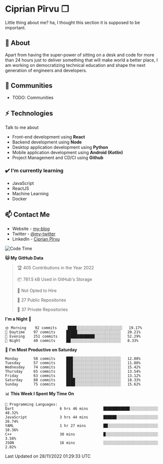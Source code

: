 # Ciprian Pîrvu ❐

Little thing about me? ha, I thought this section it is supposed to be important.

## 🧐 About

Apart from having the super-power of sitting on a desk and code for more than 24 hours just to deliver something that will make world a better place, I am working on democratizing technical education and shape the next generation of engineers and developers.

## 👯 Communities

-   TODO: Communities

## ⚡ Technologies

Talk to me about

-   Front-end development using **React**
-   Backend development using **Node**
-   Desktop application development using **Python**
-   Mobile application development using **Android (Kotlin)**
-   Project Management and CD/CI using **Github**

### ✔️ I'm currently learning

-   JavaScript
-   ReactJS
-   Machine Learning
-   Docker

## 📫 Contact Me

-   Website - [my-blog]()
-   Twitter - [@my-twitter]()
-   LinkedIn - [Ciprian Pîrvu](https://www.linkedin.com/in/p%C3%AErvu-ciprian-cristian-4415991b1/)

<!--START_SECTION:waka-->
![Code Time](http://img.shields.io/badge/Code%20Time-1%2C373%20hrs%2056%20mins-blue)

**🐱 My GitHub Data** 

> 🏆 405 Contributions in the Year 2022
 > 
> 📦 781.5 kB Used in GitHub's Storage 
 > 
> 🚫 Not Opted to Hire
 > 
> 📜 27 Public Repositories 
 > 
> 🔑 37 Private Repositories  
 > 
**I'm a Night 🦉** 

```text
🌞 Morning    92 commits     ████░░░░░░░░░░░░░░░░░░░░░   19.17% 
🌆 Daytime    97 commits     █████░░░░░░░░░░░░░░░░░░░░   20.21% 
🌃 Evening    251 commits    █████████████░░░░░░░░░░░░   52.29% 
🌙 Night      40 commits     ██░░░░░░░░░░░░░░░░░░░░░░░   8.33%

```
📅 **I'm Most Productive on Saturday** 

```text
Monday       58 commits     ███░░░░░░░░░░░░░░░░░░░░░░   12.08% 
Tuesday      57 commits     ███░░░░░░░░░░░░░░░░░░░░░░   11.88% 
Wednesday    74 commits     ███░░░░░░░░░░░░░░░░░░░░░░   15.42% 
Thursday     65 commits     ███░░░░░░░░░░░░░░░░░░░░░░   13.54% 
Friday       63 commits     ███░░░░░░░░░░░░░░░░░░░░░░   13.12% 
Saturday     88 commits     ████░░░░░░░░░░░░░░░░░░░░░   18.33% 
Sunday       75 commits     ████░░░░░░░░░░░░░░░░░░░░░   15.62%

```


📊 **This Week I Spent My Time On** 

```text
💬 Programming Languages: 
Dart                     6 hrs 46 mins       ████████████░░░░░░░░░░░░░   48.32% 
JavaScript               3 hrs 44 mins       ██████░░░░░░░░░░░░░░░░░░░   26.74% 
YAML                     1 hr 27 mins        ██░░░░░░░░░░░░░░░░░░░░░░░   10.36% 
C++                      30 mins             █░░░░░░░░░░░░░░░░░░░░░░░░   3.58% 
JSON                     16 mins             ░░░░░░░░░░░░░░░░░░░░░░░░░   2.02%

```


 Last Updated on 28/11/2022 01:29:33 UTC
<!--END_SECTION:waka-->
